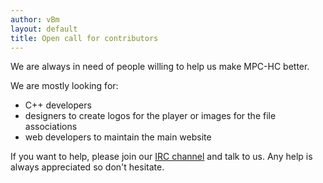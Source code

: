 ```yaml
---
author: vBm
layout: default
title: Open call for contributors
---
```


We are always in need of people willing to help us make MPC-HC better.

We are mostly looking for:

- C++ developers
- designers to create logos for the player or images for the file associations
- web developers to maintain the main website

If you want to help, please join our [IRC channel](/contact-us) and talk to us.
Any help is always appreciated so don't hesitate.
